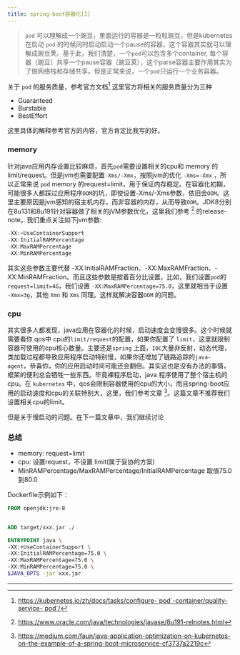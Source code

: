 ```yaml
---
title: spring-boot容器化[1]
---
```



> `pod` 可以理解成一个豌豆，里面运行的容器是一粒粒豌豆，但是kubernetes在启动 `pod` 的时候同时启动启动一个pause的容器，这个容器其实就可以理解成豌豆荚。基于此，我们清楚，一个`pod`可以包含多个container, 每个容器（豌豆）共享一个pause容器（豌豆荚），这个parse容器主要作用其实为了做网络栈和存储共享。但是正常来说，一个`pod`只运行一个业务容器。


关于 `pod` 的服务质量，参考官方文档[^kubernetes-qos] 这里官方将相关的服务质量分为三种

* Guaranteed
* Burstable
* BestEffort

这里具体的解释参考官方的内容，官方肯定比我写的好。

### memory

针对java应用内存设置比较麻烦，首先`pod`需要设置相关的cpu和 memory 的limit/request。但是jvm也需要配置`-Xms/-Xmx`，按照jvm的优化 `-Xms=-Xmx` ，所以正常来说 `pod` memory 的request=limit，用于保证内存稳定。在容器化初期，可能很多人都踩过应用程序`OOM`的坑，即使设置-Xms/-Xms参数，依旧会`OOM`。这里主要原因是jvm感知的宿主机内存，而非容器的内存，从而导致`OOM`。JDK8分别在8u131和8u191针对容器做了相关的jVM参数优化，这里我们参考 [^8u191] 的release-note。我们重点关注如下jvm参数:
```java
-XX:+UseContainerSupport
-XX:InitialRAMPercentage
-XX:MaxRAMPercentage
-XX:MinRAMPercentage
```
其实这些参数主要代替 -XX:InitialRAMFraction、-XX:MaxRAMFraction、-XX:MinRAMFraction。而且这些参数是按着百分比设置，比如，我们设置`pod`的 `request=limit=4G`，我们设置  `-XX:MaxRAMPercentage=75.0`，这里就相当于设置 `-Xmx=3g`，其他 `Xmn` 和 `Xms` 同理。这样就解决容器`OOM` 的问题。

### cpu
其实很多人都发现，java应用在容器化的时候，启动速度会变慢很多。这个时候就需要看你 qos中 cpu的`limit/request`的配置，如果你配置了 `limit`，这里就限制容器可使用的cpu核心数量。主要还是`spring` 上面，`IOC`大量非反射，动态代理，类加载过程都导致应用程序启动特别慢，如果你还增加了链路追踪的`java-agent`，恭喜你，你的应用启动时间可能还会翻倍。其实这也是没有办法的事情，框架的便利总会牺牲一些东西。毕竟裸程序启动，java 程序使用了整个宿主机的cpu。在 `kubernetes` 中，qos会限制容器使用的cpu的大小，而且spring-boot应用的启动速度和cpu的关联特别大，这里，我们参考文章 [^java-k8s]。这篇文章不推荐我们设置相关cpu的limit。

但是关于慢启动的问题。在下一篇文章中，我们继续讨论

### 总结
 * memory: request=limit
 * cpu: 设置request，不设置 limit(属于妥协的方案)
 * MinRAMPercentage/MaxRAMPercentage/InitialRAMPercentage 取值75.0到80.0

Dockerfile示例如下：
```Dockerfile
FROM openjdk:jre-8


ADD target/xxx.jar ./

ENTRYPOINT java \
-XX:+UseContainerSupport \
-XX:InitialRAMPercentage=75.0 \
-XX:MaxRAMPercentage=75.0 \
-XX:MinRAMPercentage=75.0 \
$JAVA_OPTS -jar xxx.jar
```

---
[^kubernetes-qos]: https://kubernetes.io/zh/docs/tasks/configure-`pod`-container/quality-service-`pod`/
[^8u191]: https://www.oracle.com/java/technologies/javase/8u191-relnotes.html
[^java-k8s]: https://medium.com/faun/java-application-optimization-on-kubernetes-on-the-example-of-a-spring-boot-microservice-cf3737a2219c
